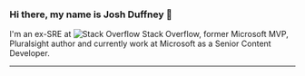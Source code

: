 ### Hi there, my name is Josh Duffney 👋

I'm an ex-SRE at ![Stack Overflow](https://th.bing.com/th/id/R2d47e939feed796bcf7483d306661c88?rik=bYN9bj822A6eWQ&riu=http%3a%2f%2fcdn.sstatic.net%2fSites%2fstackoverflow%2fImg%2fapple-touch-icon%402.png%3fv%3d73d79a89bded&ehk=NWvR%2bOz3fcGnFWjpTmjTbpT17BSywcnRnzQlcugi4LA%3d&risl=&pid=ImgRaw) Stack Overflow, former Microsoft MVP, Pluralsight author and currently work at Microsoft as a Senior Content Developer.

---

<!--

After writing my first book, I decided to [put down my pager and pick up the pen](https://duffney.io/putting-down-the-pager-to-pick-up-the-pen/). I now spend my work-days writing for doc.microsoft.com. And in my spare time I blog and write a newsletter at [duffney.io](https://duffney.io/newsletter/).

Knowing that my job isn't my career, I seek to master my craft. But without sacrificing my family or performance at work. To do that, I read, research, and implement habits of self-improvement and improved productivity in an endless pursuit of begin better than I was yesterday. 😄

**"More hours isn't how you get ahead, your ability to focus is."**

### Books 📚

[become Ansible](https://becomeansible.com/)

[Reclaim:Hit Reset on your digital life](https://duffney.io/reclaim/) _In progress_

**Duffney/Duffney** is a ✨ _special_ ✨ repository because its `README.md` (this file) appears on your GitHub profile.

Here are some ideas to get you started:

- 🔭 I’m currently working on ...
- 🌱 I’m currently learning ...
- 👯 I’m looking to collaborate on ...
- 🤔 I’m looking for help with ...
- 💬 Ask me about ...
- 📫 How to reach me: ...
- 😄 Pronouns: ...
- ⚡ Fun fact: ...
-->

